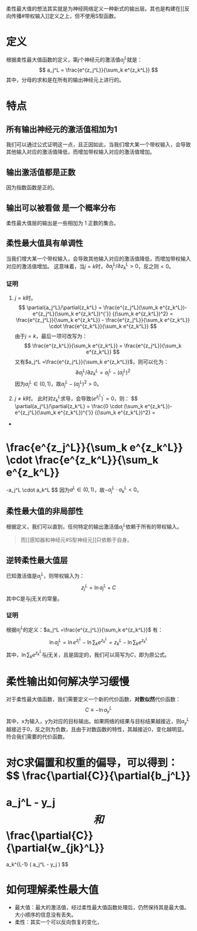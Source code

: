 柔性最大值的想法其实就是为神经网络定义一种新式的输出层。其也是构建在[[反向传播#带权输入]]定义之上，但不使用S型函数。
# 定义
根据柔性最大值函数的定义，第$j$个神经元的激活值$a_j^L$就是：
$$
a_j^L =
\frac{e^{z_j^L}}{\sum_k e^{z_k^L}}
$$
其中，分母的求和是在所有的输出神经元上进行的。
# 特点
## 所有输出神经元的激活值相加为1
我们可以通过公式证明这一点，且正因如此，当我们增大某一个带权输入，会导致其他输入对应的激活值降低，而增加带权输入对应的激活值增加。
## 输出激活值都是正数
因为指数函数是正的。
## 输出可以被看做 是一个概率分布
柔性最大值层的输出是一些相加为 1 正数的集合。
## 柔性最大值具有单调性
当我们增大某一个带权输入，会导致其他输入对应的激活值降低，而增加带权输入对应的激活值增加。
这意味着，当$j=k$时，$\partial{a_j^L}/\partial{z_k^L} > 0$，反之则$<0$。
### 证明
1. $j=k$时。
$$
\partial{a_j^L}/\partial{z_k^L}
=
\frac{e^{z_j^L}(\sum_k e^{z_k^L})- e^{z_j^L}(\sum_k e^{z_k^L})^{'}}
{(\sum_k e^{z_k^L})^2}
=
\frac{e^{z_j^L}}{\sum_k e^{z_k^L}} - 
\frac{e^{z_j^L}}{\sum_k e^{z_k^L}} 
\cdot
\frac{e^{z_k^L}}{\sum_k e^{z_k^L}}
$$
由于$j=k$，最后一项可改写为：
$$
\frac{e^{z_k^L}}{\sum_k e^{z_k^L}}
=
\frac{e^{z_j^L}}{\sum_k e^{z_k^L}}
$$
又有$a_j^L =\frac{e^{z_j^L}}{\sum_k e^{z_k^L}}$，则可以化为：
$$
\partial{a_j^L}/\partial{z_k^L}
=
a_j^L - (a_j^L)^2
$$
因为$a_j^L \in (0,1)$，故$a_j^L - (a_j^L)^2 > 0$。


2. $j \ne k$时。
此时对$z_k^L$求导，会导致$(e^{z_j^L})^{'} = 0$，则：
$$
\partial{a_j^L}/\partial{z_k^L}
=
\frac{0 \cdot (\sum_k e^{z_k^L})- e^{z_j^L}(\sum_k e^{z_k^L})^{'}}
{(\sum_k e^{z_k^L})^2}
=
-
\frac{e^{z_j^L}}{\sum_k e^{z_k^L}} 
\cdot
\frac{e^{z_k^L}}{\sum_k e^{z_k^L}}
=
-a_j^L \cdot a_k^L
$$
因为$a^L \in (0,1)$，故$-a_j^L \cdot a_k^L < 0$。


## 柔性最大值的非局部性
根据定义，我们可以直到，任何特定的输出激活值$a_j^L$依赖于所有的带权输入。
> 而[[感知器和神经元#S型神经元]]只依赖于自身。

## 逆转柔性最大值层
已知激活值是$a_j^L$，则带权输入为：
$$
z_j^L = \ln a_j^L + C
$$
其中C是与j无关的常量。
### 证明
根据$a_j^L$的定义：$a_j^L =\frac{e^{z_j^L}}{\sum_k e^{z_k^L}}$
有：
$$
\ln a_j^L = 
\ln{e^{z_j^L}} - \ln{\sum_k e^{z_k^L}} =
z_k^L - \ln{\sum_k e^{z_k^L}}
$$
其中，$\ln{\sum_k e^{z_k^L}}$与$j$无关，且是固定的，我们可以简写为$C$，即为原公式。

# 柔性输出如何解决学习缓慢
对于柔性最大值函数，我们需要定义一个新的代价函数，**对数似然**代价函数：
$$
C \equiv  -\ln a_y^L
$$
其中，x为输入，y为对应的目标输出。如果网络的结果与目标结果越接近，则$a_y^L$越接近于0，反之则为负数，且由于对数函数的特性，其越接近0，变化越明显。符合我们需要的代价函数。

对C求偏置和权重的偏导，可以得到：
$$
\frac{\partial{C}}{\partial{b_j^L}}
=
a_j^L - y_j
$$
和
$$
\frac{\partial{C}}{\partial{w_{jk}^L}}
=
a_k^{L-1} ( a_j^L - y_j )
$$
# 如何理解柔性最大值
- 最大值：最大的激活值，经过柔性最大值函数处理后，仍然保持其是最大值。大小顺序的信息没有丢失。
- 柔性：其实一个可以反向恢复的变化，